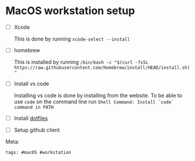 # MacOS workstation setup

- [ ] Xcode

  This is done by running `xcode-select --install`

- [ ] homebrew

  This is installed by running `/bin/bash -c "$(curl -fsSL https://raw.githubusercontent.com/Homebrew/install/HEAD/install.sh)"`

- [ ] Install vs code

  Installing vs code is done by installing from the website. To be able
  to use `code` on the command line run `` Shell Command: Install `code` command in PATH ``

- [ ] Install [dotfiles]

- [ ] Setup github client

[dotfiles]: https://github.com/jlrickert/dotfiles

Meta:

    tags: #macOS #workstation
